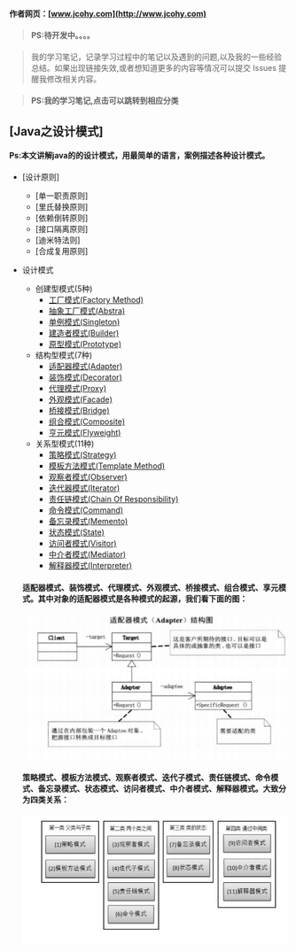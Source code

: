 #### 作者网页：[www.jcohy.com](http://www.jcohy.com)  	
> #### PS:待开发中。。。。

>  我的学习笔记，记录学习过程中的笔记以及遇到的问题,以及我的一些经验总结。如果出现链接失效,或者想知道更多的内容等情况可以提交 Issues 提醒我修改相关内容。

> #### PS:我的学习笔记,点击可以跳转到相应分类

## [Java之设计模式]
 #### Ps:本文讲解java的的设计模式，用最简单的语言，案例描述各种设计模式。
* [设计原则]
    * [单一职责原则]
    * [里氏替换原则]
    * [依赖倒转原则]
    * [接口隔离原则]
    * [迪米特法则]
    * [合成复用原则]
* 设计模式 
    * 创建型模式(5种)
      * [工厂模式(Factory Method)](https://github.com/jiachao23/jcohy-study-sample/tree/master/jcohy-studydesign-pattern/markdown/Factory.md)
      * [抽象工厂模式(Abstra)](https://github.com/jiachao23/jcohy-study-sample/tree/master/jcohy-studydesign-pattern/markdown/Factory.md)
      * [单例模式(Singleton)](https://github.com/jiachao23/jcohy-study-sample/tree/master/jcohy-studydesign-pattern/markdown/Singleton.md)
      * [建造者模式(Builder)](https://github.com/jiachao23/jcohy-study-sample/tree/master/jcohy-studydesign-pattern/markdown/Builder.md)
      * [原型模式(Prototype)](https://github.com/jiachao23/jcohy-study-sample/tree/master/jcohy-studydesign-pattern/markdown/Prototype.md)
    * 结构型模式(7种)
      * [适配器模式(Adapter)](https://github.com/jiachao23/jcohy-study-sample/tree/master/jcohy-studydesign-pattern/markdown/Adapter.md)
      * [装饰模式(Decorator)](https://github.com/jiachao23/jcohy-study-sample/tree/master/jcohy-studydesign-pattern/markdown/Decorator.md)
      * [代理模式(Proxy)](https://github.com/jiachao23/jcohy-study-sample/tree/master/jcohy-studydesign-pattern/markdown/Proxy.md)
      * [外观模式(Facade)](https://github.com/jiachao23/jcohy-study-sample/tree/master/jcohy-studydesign-pattern/markdown/Facade.md)
      * [桥接模式(Bridge)](https://github.com/jiachao23/jcohy-study-sample/tree/master/jcohy-studydesign-pattern/markdown/Bridge.md)
      * [组合模式(Composite)](https://github.com/jiachao23/jcohy-study-sample/tree/master/jcohy-studydesign-pattern/markdown/Composite.md)
      * [亨元模式(Flyweight)](https://github.com/jiachao23/jcohy-study-sample/tree/master/jcohy-studydesign-pattern/markdown/Flyweight.md)
    * 关系型模式(11种)
      * [策略模式(Strategy)](https://github.com/jiachao23/jcohy-study-sample/tree/master/jcohy-studydesign-pattern/markdown/Strategy.md)  
      * [模板方法模式(Template Method)](https://github.com/jiachao23/jcohy-study-sample/tree/master/jcohy-studydesign-pattern/markdown/TemplateMethod.md)
      * [观察者模式(Observer)](https://github.com/jiachao23/jcohy-study-sample/tree/master/jcohy-studydesign-pattern/markdown/Observer.md)
      * [迭代器模式(Iterator)](https://github.com/jiachao23/jcohy-study-sample/tree/master/jcohy-studydesign-pattern/markdown/Iterator.md)
      * [责任链模式(Chain Of Responsibility)](https://github.com/jiachao23/jcohy-study-sample/tree/master/jcohy-studydesign-pattern/markdown/Responsibility.md)
      * [命令模式(Command)](https://github.com/jiachao23/jcohy-study-sample/tree/master/jcohy-studydesign-pattern/markdown/Command.md)
      * [备忘录模式(Memento)](https://github.com/jiachao23/jcohy-study-sample/tree/master/jcohy-studydesign-pattern/markdown/Memento.md)
      * [状态模式(State)](https://github.com/jiachao23/jcohy-study-sample/tree/master/jcohy-studydesign-pattern/markdown/State.md)
      * [访问者模式(Visitor)](https://github.com/jiachao23/jcohy-study-sample/tree/master/jcohy-studydesign-pattern/markdown/Visitor.md)
      * [中介者模式(Mediator)](https://github.com/jiachao23/jcohy-study-sample/tree/master/jcohy-studydesign-pattern/markdown/Mediator.md)
      * [解释器模式(Interpreter)](https://github.com/jiachao23/jcohy-study-sample/tree/master/jcohy-studydesign-pattern/markdown/Interpreter.md)
              
    #### 适配器模式、装饰模式、代理模式、外观模式、桥接模式、组合模式、享元模式。其中对象的适配器模式是各种模式的起源，我们看下面的图：
    
     ![adapter](https://github.com/jiachao23/jcohy-study-sample/blob/master/jcohy-studydesign-pattern/src/main/resources/static/images/adapter.png)
            
    #### 策略模式、模板方法模式、观察者模式、迭代子模式、责任链模式、命令模式、备忘录模式、状态模式、访问者模式、中介者模式、解释器模式。大致分为四类关系：
    
     ![real](https://github.com/jiachao23/jcohy-study-sample/blob/master/jcohy-studydesign-pattern/src/main/resources/static/images/real.png)
        
      

